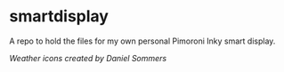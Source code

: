 # smartdisplay
A repo to hold the files for my own personal Pimoroni Inky smart display.

_Weather icons created by Daniel Sommers_
